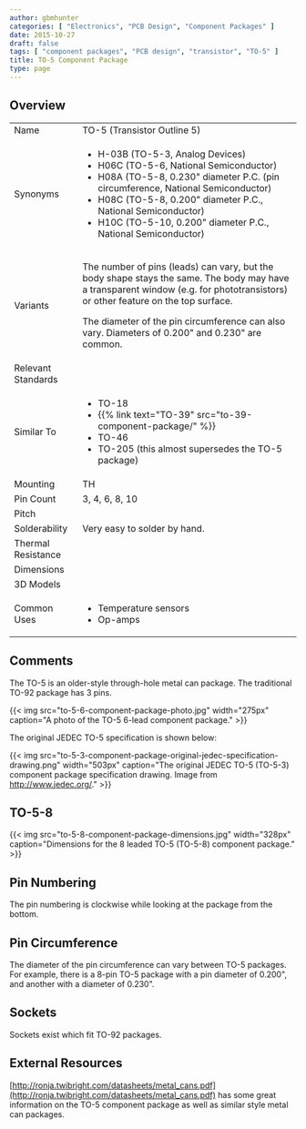 ```yaml
---
author: gbmhunter
categories: [ "Electronics", "PCB Design", "Component Packages" ]
date: 2015-10-27
draft: false
tags: [ "component packages", "PCB design", "transistor", "TO-5" ]
title: TO-5 Component Package
type: page
---
```


## Overview

<table ><tbody ><tr >
<td>Name
</td>
<td >TO-5 (Transistor Outline 5)
</td></tr><tr >
<td >Synonyms
</td>
<td >
<ul>
<li>H-03B (TO-5-3, Analog Devices)</li>
<li>H06C (TO-5-6, National Semiconductor)</li>
<li>H08A (TO-5-8, 0.230" diameter P.C. (pin circumference, National Semiconductor)</li>
<li>H08C (TO-5-8, 0.200" diameter P.C., National Semiconductor)</li>
<li>H10C (TO-5-10, 0.200" diameter P.C., National Semiconductor)</li>
</ul>
</td></tr><tr >
<td >Variants
</td>
<td >

The number of pins (leads) can vary, but the body shape stays the same. The body may have a transparent window (e.g. for phototransistors) or other feature on the top surface.

The diameter of the pin circumference can also vary. Diameters of 0.200" and 0.230" are common.

</td></tr><tr >
<td >Relevant Standards
</td>
<td > 
</td></tr>
<tr>
<td>Similar To</td>
<td>
  <ul>
    <li>TO-18</li>
    <li>{{% link text="TO-39" src="to-39-component-package/" %}}</li>
    <li>TO-46</li>
    <li>TO-205 (this almost supersedes the TO-5 package)</li>
  </ul>
</td>
</tr>
<tr >
<td >Mounting
</td>
<td >TH
</td></tr><tr >
<td >Pin Count
</td>
<td > 3, 4, 6, 8, 10
</td></tr><tr >
<td >Pitch
</td>
<td > 
</td></tr><tr >
<td >Solderability
</td>
<td >Very easy to solder by hand.
</td></tr><tr >
<td >Thermal Resistance
</td>
<td > 
</td></tr><tr >
<td >Dimensions
</td>
<td > 
</td></tr><tr >
<td >3D Models
</td>
<td > 
</td></tr><tr >
<td >Common Uses
</td>
<td >
<ul>
<li>Temperature sensors</li>
<li>Op-amps</li>
</ul>
</td></tr></tbody></table>

## Comments

The TO-5 is an older-style through-hole metal can package. The traditional TO-92 package has 3 pins.

{{< img src="to-5-6-component-package-photo.jpg" width="275px" caption="A photo of the TO-5 6-lead component package."  >}}

The original JEDEC TO-5 specification is shown below:

{{< img src="to-5-3-component-package-original-jedec-specification-drawing.png" width="503px" caption="The original JEDEC TO-5 (TO-5-3) component package specification drawing. Image from http://www.jedec.org/."  >}}

## TO-5-8

{{< img src="to-5-8-component-package-dimensions.jpg" width="328px" caption="Dimensions for the 8 leaded TO-5 (TO-5-8) component package."  >}}

## Pin Numbering

The pin numbering is clockwise while looking at the package from the bottom.

## Pin Circumference

The diameter of the pin circumference can vary between TO-5 packages. For example, there is a 8-pin TO-5 package with a pin diameter of 0.200", and another with a diameter of 0.230".

## Sockets

Sockets exist which fit TO-92 packages.

## External Resources

[http://ronja.twibright.com/datasheets/metal_cans.pdf](http://ronja.twibright.com/datasheets/metal_cans.pdf) has some great information on the TO-5 component package as well as similar style metal can packages.
